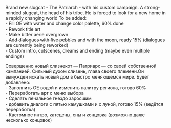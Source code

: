 Brand new slugcat - The Patriarch - with his custom campaign. A strong-minded slugcat, the head of his tribe.<LINE> He is forced to look for a new home in a rapidly changing world
To be added: <br/>
	- Fill OE with water and change color palette, 60% done <br/>
	- Rework title art <br/>
	- Make bitter aerie overgrown <br/>
	- ~~Add dialogues with five pebbles~~ and with the moon, ready 15% (dialogues are currently being reworked) <br/>
	- Custom intro, cutscenes, dreams and ending (maybe even multiple endings) <br/>

Совершенно новый слизнекот — Патриарх — со своей собственной кампанией. Сильный духом слизень, глава своего племени.<LINE>Он вынужден искать новый дом в быстро меняющемся мире.
Будет добавлено: <br/>
	- Заполнить OE водой и изменить палитру региона, готово 60% <br/>
	- Переработать арт с меню выбора <br/>
	- Сделать печальное гнездо заросшим <br/>
	- добавить диалоги с пятью камушками и с луной, готово 15% (ведётся переработка) <br/>
	- Кастомное интро, катсцены, сны и концовка (возможно даже несколько концовок) <br/>
